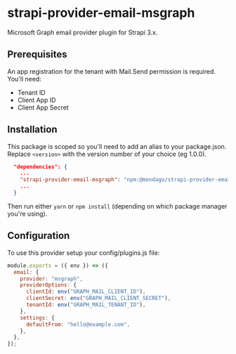 # strapi-provider-email-msgraph

Microsoft Graph email provider plugin for Strapi 3.x.

## Prerequisites

An app registration for the tenant with Mail.Send permission is required. You'll need:

- Tenant ID
- Client App ID
- Client App Secret

## Installation

This package is scoped so you'll need to add an alias to your package.json. Replace `<version>` with the version number of your choice (eg 1.0.0).

```json
  "dependencies": {
    ...
    "strapi-provider-email-msgraph": "npm:@mondago/strapi-provider-email-msgraph@<version>"
    ...
  }
```

Then run either `yarn` or `npm install` (depending on which package manager you're using).

## Configuration

To use this provider setup your config/plugins.js file:

```javascript
module.exports = ({ env }) => ({
  email: {
    provider: "msgraph",
    providerOptions: {
      clientId: env("GRAPH_MAIL_CLIENT_ID"),
      clientSecret: env("GRAPH_MAIL_CLIENT_SECRET"),
      tenantId: env("GRAPH_MAIL_TENANT_ID"),
    },
    settings: {
      defaultFrom: "hello@example.com",
    },
  },
});
```
